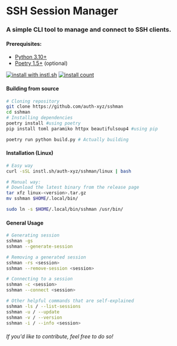 # SSH Session Manager

### A simple CLI tool to manage and connect to SSH clients.

#### Prerequisites:
*  [Python 3.10+](https://python.org/downloads/)
*  [Poetry 1.5+](https://github.com/python-poetry/poetry) (optional)

[![install with instl.sh](https://img.shields.io/badge/install_with-instl.sh-blue?link=https://instl.sh/auth-xyz/sshman&style=for-the-badge)](https://instl.sh/auth-xyz/sshman)
[![install count](https://img.shields.io/endpoint?url=https://instl.sh/api/v1/badge/shields.io/stats/auth-xyz/sshman&style=for-the-badge)](https://instl.sh/auth-xyz/sshman)

#### Building from source

```bash
# Cloning repository
git clone https://github.com/auth-xyz/sshman
cd sshman
# Installing dependencies
poetry install #using poetry
pip install toml paramiko httpx beautifulsoup4 #using pip

poetry run python build.py # Actually building
```
#### Installation (Linux)
```bash
# Easy way
curl -sSL instl.sh/auth-xyz/sshman/linux | bash

# Manual way:
# Download the latest binary from the release page
tar xfz linux-<version>.tar.gz
mv sshman $HOME/.local/bin/

sudo ln -s $HOME/.local/bin/sshman /usr/bin/  
```

#### General Usage
```bash
# Generating session
sshman -gs
sshman --generate-session

# Removing a generated session
sshman -rs <session>
sshman --remove-session <session>

# Connecting to a session
sshman -c <session> 
sshman --connect <session> 

# Other helpful commands that are self-explained
sshman -ls / --list-sessions 
sshman -u / --update
sshman -v / --version
sshman -i / --info <session>
```

###### If you'd like to contribute, feel free to do so!
